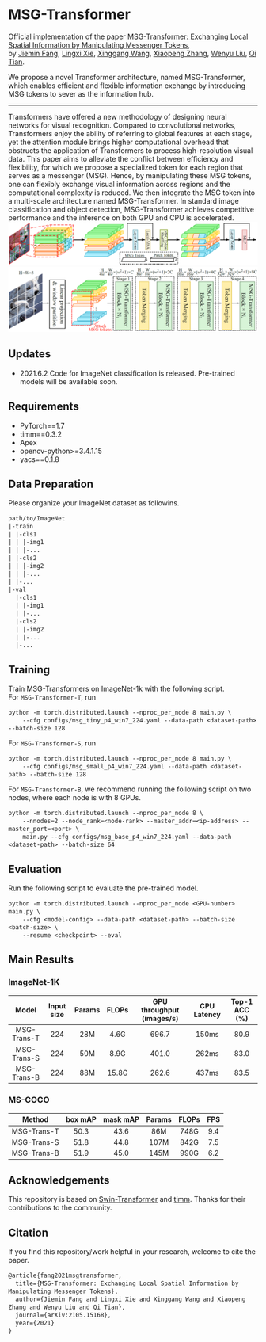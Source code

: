 # MSG-Transformer

Official implementation of the paper [MSG-Transformer: Exchanging Local Spatial Information by Manipulating Messenger Tokens](https://arxiv.org/abs/2105.15168),  
by [Jiemin Fang](https://jaminfong.cn/), [Lingxi Xie](http://lingxixie.com/), [Xinggang Wang](https://xinggangw.info/), [Xiaopeng Zhang](https://sites.google.com/site/zxphistory/), [Wenyu Liu](http://eic.hust.edu.cn/professor/liuwenyu/), [Qi Tian](https://scholar.google.com/citations?hl=en&user=61b6eYkAAAAJ).

We propose a novel Transformer architecture, named MSG-Transformer, which enables efficient and flexible information exchange by introducing MSG tokens to sever as the information hub.

-----------------------------

Transformers have offered a new methodology of designing neural networks for visual recognition. Compared to convolutional networks, Transformers enjoy the ability of referring to global features at each stage, yet the attention module brings higher computational overhead that obstructs the application of Transformers to process high-resolution visual data. This paper aims to alleviate the conflict between efficiency and flexibility, for which we propose a specialized token for each region that serves as a messenger (MSG). Hence, by manipulating these MSG tokens, one can flexibly exchange visual information across regions and the computational complexity is reduced. We then integrate the MSG token into a multi-scale architecture named MSG-Transformer. In standard image classification and object detection, MSG-Transformer achieves competitive performance and the inference on both GPU and CPU is accelerated.
![block](./imgs/block.png)
![arch](./imgs/arch.png)

## Updates
* 2021.6.2 Code for ImageNet classification is released. Pre-trained models will be available soon. 

## Requirements
* PyTorch==1.7
* timm==0.3.2
* Apex
* opencv-python>=3.4.1.15
* yacs==0.1.8

## Data Preparation
Please organize your ImageNet dataset as followins.
```
path/to/ImageNet
|-train
| |-cls1
| | |-img1
| | |-...
| |-cls2
| | |-img2
| | |-...
| |-...
|-val
  |-cls1
  | |-img1
  | |-...
  |-cls2
  | |-img2
  | |-...
  |-...
```

## Training
Train MSG-Transformers on ImageNet-1k with the following script.  
For `MSG-Transformer-T`, run
```
python -m torch.distributed.launch --nproc_per_node 8 main.py \
    --cfg configs/msg_tiny_p4_win7_224.yaml --data-path <dataset-path> --batch-size 128
```
For `MSG-Transformer-S`, run
```
python -m torch.distributed.launch --nproc_per_node 8 main.py \
    --cfg configs/msg_small_p4_win7_224.yaml --data-path <dataset-path> --batch-size 128
```
For `MSG-Transformer-B`, we recommend running the following script on two nodes, where each node is with 8 GPUs.
```
python -m torch.distributed.launch --nproc_per_node 8 \
    --nnodes=2 --node_rank=<node-rank> --master_addr=<ip-address> --master_port=<port> \
    main.py --cfg configs/msg_base_p4_win7_224.yaml --data-path <dataset-path> --batch-size 64
```

## Evaluation
Run the following script to evaluate the pre-trained model.
```
python -m torch.distributed.launch --nproc_per_node <GPU-number> main.py \
    --cfg <model-config> --data-path <dataset-path> --batch-size <batch-size> \
    --resume <checkpoint> --eval
```

## Main Results
### ImageNet-1K
| **Model** | **Input size** | **Params** | **FLOPs** | **GPU throughput (images/s)** | **CPU Latency** | Top-1 ACC (%) |
|:-:|:-:|:-:|:-:|:-:|:-:|:-:|
| MSG-Trans-T | 224 | 28M  | 4.6G | 696.7 | 150ms  | 80.9 |
| MSG-Trans-S | 224 | 50M  | 8.9G | 401.0 | 262ms  | 83.0 |
| MSG-Trans-B | 224 | 88M  | 15.8G  | 262.6 | 437ms  | 83.5 |
### MS-COCO
| **Method** | **box mAP** | **mask mAP** | **Params** | **FLOPs** | **FPS** |
|:-:|:-:|:-:|:-:|:-:|:-:|
| MSG-Trans-T  | 50.3        | 43.6         | 86M        | 748G      | 9.4     |
| MSG-Trans-S  | 51.8        | 44.8         | 107M       | 842G      | 7.5     |
| MSG-Trans-B  | 51.9        | 45.0         | 145M       | 990G      | 6.2     |

## Acknowledgements
This repository is based on [Swin-Transformer](https://github.com/microsoft/Swin-Transformer) and [timm](https://github.com/rwightman/pytorch-image-models/). Thanks for their contributions to the community.

## Citation
If you find this repository/work helpful in your research, welcome to cite the paper.
```
@article{fang2021msgtransformer,
  title={MSG-Transformer: Exchanging Local Spatial Information by Manipulating Messenger Tokens},
  author={Jiemin Fang and Lingxi Xie and Xinggang Wang and Xiaopeng Zhang and Wenyu Liu and Qi Tian},
  journal={arXiv:2105.15168},
  year={2021}
}
```
